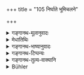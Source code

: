 +++
title = "105 निर्घाते भूमिचलने"

+++

<details><summary>गङ्गानथ-मूलानुवादः</summary>

When there is preter-natural sound, when there is earthquake, and when there is an impact of planets,—these are to be regarded as time unfit for study, until the same hour next day,—even during the season.—(105).
</details>

<details><summary>मेधातिथिः</summary>

**निर्घात** आन्तरिक्ष उत्पातध्वनिः । **ज्योतिषां** चन्द्रादित्यगुरुप्रभृतीनाम् **उपसर्जनं** परिवेषणम् इतरेतरपीडनं च । **ऋताव् अपि** । अपिग्रहणं वर्षासु किल नोत्पाता गण्यन्त इत्यभिप्रायेण ॥ ४.१०५ ॥
</details>

<details><summary>गङ्गानथ-भाष्यानुवादः</summary>

‘*Preternatural sound*’— an ominous sound emanating from the sky.

‘*Of planets*’—Moon, Sun, Jupiter, and the rest.

‘*Impact*’—*i.e*., a halo round them, or mutual contact.

‘*Even during the season*.’—‘Even’ has been added with a view to the fact that portents are not regarded as such, during the rains.—(105).
</details>

<details><summary>गङ्गानथ-टिप्पन्यः</summary>

‘*Jyotiṣāñcopasarjane*’—‘When there is a halo round the planets, and when they strike each other’ (Medhātithi);—‘when there is an eclipse’ (Nārāyaṇa, Kullūka and Rāghavānanda).

This verse is quoted in *Aparārka* (p. 188), which explains ‘*ṛtau*’ as ‘during the raniny season’, and ‘*ākālikān*’ as ‘during the time of the phenomenon’;—in *Vīramitrodaya* (Saṃskāra, p. 530), which explains ‘*Nirghāta*’ as ‘sound in the sky’, and ‘*Jyotiṣāmupasarjanam*’ as ‘halo round the sun or the moon’, or ‘the falling of meteors’;—in
*Smṛticandrikā* (Saṃskāra, p. 151) which explains ‘*Nirghāta*’ as ‘a
peculiar sound in the sky’, and ‘*Jyotiṣāmupasarjanam*’ as ‘the appearance of a halo round the Sun or the Moon’;—and in
*Gadādharapaddhati* (Kāla, p. 194).
</details>

<details><summary>गङ्गानथ-तुल्य-वाक्यानि</summary>

*Gautama* (16.15, 16, 22).—‘When there is a halo round the teacher, or
the sun or the moon; also when there is untimely atmospheric rumbling or earthquake or eclipse.’

*Baudhāyana* (1.11.22).—‘The full-moon day, the moonless day, the Aṣṭakā
days, fire-portents, earthquake, the death of the lord of the country, of the Vedic Scholar, of one’s fellow-student;—on these occasions a day and night shall be unfit for study.’

*Vaśiṣṭha* (13.8).—‘When one is running, when there is rotting smell and
other such phenomena, on barren ground, when one is on a tree, or on a boat or in an army, just after meals, during the performance of the
*Cāndrāyaṇa*, when bamboo-flute is being played upon, on the fourteenth
day of the month, on the moonless day, on the eighth day, or the
*Aṣṭakā* days, while spreading his legs,... while wearing unwashed
clothes, or vomiting or urinating or evacuating the bowels, when the sounds of Sāma-singing are heard, when there are ominous rumblings or earthquake or eclipse, solar or lunar, when there is rumbling in the quarters, rumbling in the mountains, or shaking of the mountains, or landslips on mountains, or when there is rain of hails, flesh, blood or dust,—it shall be unfit for study during the time that it lasts.’

*Viṣṇu* (30.9).—‘Nor during earthquake or meteor-fall or fiery
quarters.’

*Yājñavalkya* (1.145)—\[See above under 103-104.\]

*Parāśara* (2.11.2).—\[See above under 103-104.\]

(Do.) (2.11.3).—‘If clouds are seen after the exqiry of the rains,—for three days or for three twilights.’

*Gobhila* (3.3.18.9).—\[See above 103-104.\]

*Yama* (Aparārka, p. 188).—‘By reason of Śakradhvaja, as also on the
fall of meteors and earthquake, there shall be no study for three days.’
</details>

<details><summary>Bühler</summary>

105	On (the occasion of) a preternatural sound from the sky, (of) an earthquake, and when the lights of heaven are surrounded by a halo, let him know that (the Veda-study must be) stopped until the same hour (on the next day), even if (these phenomena happen) in the (rainy) season.
</details>
